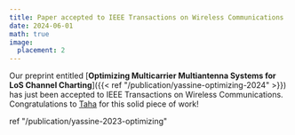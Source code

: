 ```yaml
---
title: Paper accepted to IEEE Transactions on Wireless Communications
date: 2024-06-01
math: true
image:
  placement: 2
---
```


Our preprint entitled [**Optimizing Multicarrier Multiantenna Systems for LoS Channel Charting**]({{<  ref "/publication/yassine-optimizing-2024" >}}) has just been accepted to IEEE Transactions on Wireless Communications. Congratulations to [Taha](https://tahayassine.me/) for this solid piece of work!

ref "/publication/yassine-2023-optimizing"